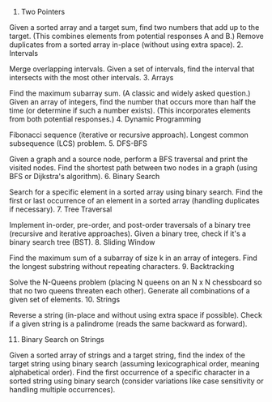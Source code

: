 1. Two Pointers

Given a sorted array and a target sum, find two numbers that add up to the target. (This combines elements from potential responses A and B.)
Remove duplicates from a sorted array in-place (without using extra space).
2. Intervals

Merge overlapping intervals.
Given a set of intervals, find the interval that intersects with the most other intervals.
3. Arrays

Find the maximum subarray sum. (A classic and widely asked question.)
Given an array of integers, find the number that occurs more than half the time (or determine if such a number exists). (This incorporates elements from both potential responses.)
4. Dynamic Programming

Fibonacci sequence (iterative or recursive approach).
Longest common subsequence (LCS) problem.
5. DFS-BFS

Given a graph and a source node, perform a BFS traversal and print the visited nodes.
Find the shortest path between two nodes in a graph (using BFS or Dijkstra's algorithm).
6. Binary Search

Search for a specific element in a sorted array using binary search.
Find the first or last occurrence of an element in a sorted array (handling duplicates if necessary).
7. Tree Traversal

Implement in-order, pre-order, and post-order traversals of a binary tree (recursive and iterative approaches).
Given a binary tree, check if it's a binary search tree (BST).
8. Sliding Window

Find the maximum sum of a subarray of size k in an array of integers.
Find the longest substring without repeating characters.
9. Backtracking

Solve the N-Queens problem (placing N queens on an N x N chessboard so that no two queens threaten each other).
Generate all combinations of a given set of elements.
10. Strings

Reverse a string (in-place and without using extra space if possible).
Check if a given string is a palindrome (reads the same backward as forward).

11. Binary Search on Strings

Given a sorted array of strings and a target string, find the index of the target string using binary search (assuming lexicographical order, meaning alphabetical order).
Find the first occurrence of a specific character in a sorted string using binary search (consider variations like case sensitivity or handling multiple occurrences).